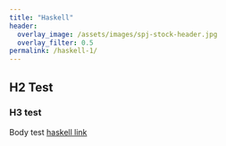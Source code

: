 ```yaml
---
title: "Haskell"
header:
  overlay_image: /assets/images/spj-stock-header.jpg 
  overlay_filter: 0.5
permalink: /haskell-1/
---
```


## H2 Test


### H3 test

Body test [haskell link](https://www.haskell.org/)

